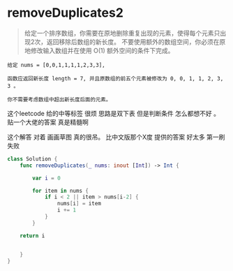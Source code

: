 # removeDuplicates2

> 给定一个排序数组，你需要在原地删除重复出现的元素，使得每个元素只出现2次，返回移除后数组的新长度。
> 不要使用额外的数组空间，你必须在原地修改输入数组并在使用 O(1) 额外空间的条件下完成。


```
给定 nums = [0,0,1,1,1,1,2,3,3],

函数应返回新长度 length = 7, 并且原数组的前五个元素被修改为 0, 0, 1, 1, 2, 3, 3 。

你不需要考虑数组中超出新长度后面的元素。
```

这个leetcode 给的中等标签 很烦 思路是双下表 但是判断条件 怎么都想不好 。
贴一个大佬的答案 真是精髓啊

这个解答 对着 画画草图 真的很吊。 比中文版那个X度 提供的答案 好太多
第一刷 失败
```swift
class Solution {
    func removeDuplicates(_ nums: inout [Int]) -> Int {

        var i = 0

        for item in nums {
            if i < 2 || item > nums[i-2] {
                nums[i] = item
                i += 1
            }
        }

    return i


    }
}
```
